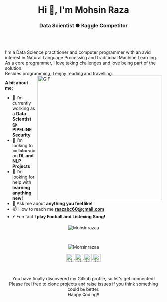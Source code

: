 <h1 align="center">Hi 👋, I'm Mohsin Raza</h1>
<h3 align="center">Data Scientist ● Kaggle Competitor</h3>

<br />
<br />
<br />
I'm a Data Science practitioner and computer programmer with an avid interest in Natural Language Processing and traditional Machine Learning. As a core programmer, I love taking challenges and love being part of the solution.
<br/>
Besides programming, I enjoy reading and travelling.
<br>
<img align="right" alt="GIF" src="https://media.giphy.com/media/L8K62iTDkzGX6/giphy.gif" width="400px" />
  
**A bit about me:**

- 🔭 I’m currently working as a **Data Scientist @ PIPELINE Security**
- 👯 I’m looking to collaborate on **DL and NLP Projects**
- 🤔 I’m looking for help with **learning anything new!**
- 💬 Ask me about **anything you feel like!**
- 📫 How to reach me **raazabc60@gmail.com**
- ⚡ Fun fact **I play Fooball and Listening Song!**
<p align="center">
<img src="https://github-readme-stats.vercel.app/api/top-langs/?username=Mohsinrazaa&layout=compact")(https://github.com/Mohsinrazaa/github-readme-stats) alt="Mohsinrazaa">
<p>
<br>
<p align="center">
<img src="https://github-readme-stats.vercel.app/api?username=Mohsinrazaa&show_icons=true" alt="Mohsinrazaa"/>
</p>

<p align="center">
<a href="https://www.linkedin.com/in/mohsin-raza-46b5a6134">	
  <img align="center" alt="Mohsin Raza | LinkdeIn" width="25px" height="25" src="https://cdn.jsdelivr.net/npm/simple-icons@v3/icons/linkedin.svg" />	
</a>		
<a href="https://www.kaggle.com/razamh">	
  <img align="center" alt="Mohsin Raza | Kaggle" width="25px" height="25" src="https://cdn.jsdelivr.net/npm/simple-icons@v3/icons/kaggle.svg" />	
</a>	
<a href="http://www.fiverr.com/s2/7f29466eb7">	
  <img align="center" alt="Mohsin Raza | Fiverr" width="25px" height="25" src="https://cdn.jsdelivr.net/npm/simple-icons@v3/icons/fiverr.svg" />	
</a>	
<a href="https://www.instagram.com/razan6568">	
  <img align="center" alt="Mohsin Raza | Instagram" width="25px" height="25" src="https://cdn.jsdelivr.net/npm/simple-icons@v3/icons/instagram.svg" />	
</a>
</p>
<br>

<p align="center">
You have finally discovered my Github profile, so let's get connected!
<br/>
Please feel free to clone projects and raise issues if you think something could be better.
<br/>
Happy Coding!!
</p>  
